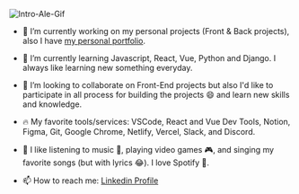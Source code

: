 ![Intro-Ale-Gif](https://github.com/alxmcr/alxmcr/blob/master/assets/IntroAlejandro.gif?raw=true)

- 🚀 I’m currently working on my personal projects (Front & Back projects), also I have [my personal portfolio](https://alejandro-software-dev.netlify.app/).
- 🌱 I’m currently learning Javascript, React, Vue, Python and Django. I always like learning new something everyday.
- 💪 I’m looking to collaborate on Front-End projects but also I'd like to participate in all process for building the projects 😄 and learn new skills and knowledge.
- 🔥 My favorite tools/services: VSCode, React and Vue Dev Tools, Notion, Figma, Git, Google Chrome, Netlify, Vercel, Slack, and Discord.
- 🤩 I like listening to music 🎵, playing video games 🎮, and singing my favorite songs (but with lyrics 😂). I love Spotify 💚.

- 📫 How to reach me: [Linkedin Profile](https://www.linkedin.com/in/alejandromcocarojas/)



<!--
**alxmcr/alxmcr** is a ✨ _special_ ✨ repository because its `README.md` (this file) appears on your GitHub profile.

Here are some ideas to get you started:

- 🔭 I’m currently working on ...
- 🌱 I’m currently learning ...
- 👯 I’m looking to collaborate on ...
- 🤔 I’m looking for help with ...
- 💬 Ask me about ...
- 📫 How to reach me: ...
- 😄 Pronouns: ...
- ⚡ Fun fact: ...
-->
